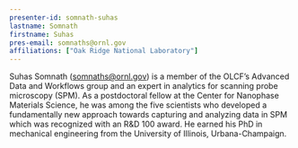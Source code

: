 ```yaml
---
presenter-id: somnath-suhas
lastname: Somnath
firstname: Suhas
pres-email: somnaths@ornl.gov
affiliations: ["Oak Ridge National Laboratory"]
---
```

Suhas Somnath (<somnaths@ornl.gov>) is a member of the OLCF’s Advanced
Data and Workflows group and an expert in analytics for scanning probe
microscopy (SPM). As a postdoctoral fellow at the Center for Nanophase
Materials Science, he was among the five scientists who developed a
fundamentally new approach towards capturing and analyzing data in SPM
which was recognized with an R&D 100 award. He earned his PhD in
mechanical engineering from the University of Illinois,
Urbana-Champaign.
